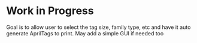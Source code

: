 # Work in Progress #
Goal is to allow user to select the tag size, family type, etc and have it auto generate AprilTags to print. May add a simple GUI if needed too
